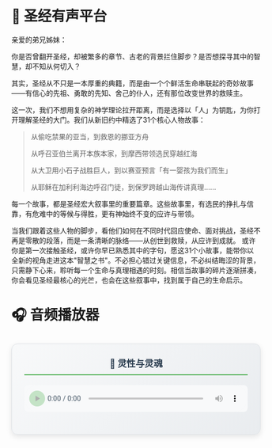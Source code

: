# <span class="bible-title">📖 圣经有声平台</span>

<div class="intro-card">
  亲爱的弟兄姊妹：

你是否曾翻开圣经，却被繁多的章节、古老的背景拦住脚步？是否想探寻其中的智慧，却不知从何切入？

其实，圣经从不只是一本厚重的典籍，而是由一个个鲜活生命串联起的奇妙故事——有信心的先祖、勇敢的先知、舍己的仆人，还有那位改变世界的救赎主。

这一次，我们不想用复杂的神学理论拉开距离，而是选择以「人」为钥匙，为你打开理解圣经的大门。我们从新旧约中精选了31个核心人物故事：

> 从偷吃禁果的亚当，到救恩的挪亚方舟
>
> 从呼召亚伯兰离开本族本家，到摩西带领选民穿越红海
>
> 从大卫用小石子战胜巨人，到以赛亚预言「有一婴孩为我们而生」
>
> 从耶稣在加利利海边呼召门徒，到保罗跨越山海传讲真理……

每一个故事，都是圣经宏大叙事里的重要篇章。这些故事里，有选民的挣扎与信靠，有危难中的等候与得胜，更有神始终不变的应许与带领。

当我们跟着这些人物的脚步，看他们如何在不同时代回应使命、面对挑战，圣经不再是零散的段落，而是一条清晰的脉络——从创世到救赎，从应许到成就。 或许你是第一次接触圣经，或许你早已熟悉其中的字句，愿这31个小故事，能带你以全新的视角走进这本"智慧之书"。不必担心错过关键信息，不必纠结晦涩的背景，只需静下心来，聆听每一个生命与真理相遇的时刻。相信当故事的碎片逐渐拼凑，你会看见圣经最核心的光芒，也会在这些叙事中，找到属于自己的生命启示。

</div>

# <span class="bible-title">🎧 音频播放器</span>

<div class="audio-section">
  <div class="audio-player-card">
    <h3>📖 灵性与灵魂</h3>
    <div class="audio-container">
      <audio controls style="width: 100%; max-width: 600px;">
        <source src="https://ydschool-online.nosdn.127.net/tiku/69db7bcecc203519e52500ab21cb064f82b43e1bb29ae49901bc3b0dd9a389b3.mp3" type="audio/mpeg">
        您的浏览器不支持音频播放，请<a href="https://ydschool-online.nosdn.127.net/tiku/69db7bcecc203519e52500ab21cb064f82b43e1bb29ae49901bc3b0dd9a389b3.mp3" target="_blank">点击这里下载音频</a>
      </audio>
    </div>
  </div>
</div>

<style>
.audio-section {
  margin: 30px 0;
}

.audio-player-card {
  background: linear-gradient(135deg, #f8f9fa 0%, #e9ecef 100%);
  border: 1px solid #dee2e6;
  border-radius: 12px;
  padding: 25px;
  box-shadow: 0 4px 12px rgba(0,0,0,0.1);
  max-width: 800px;
  margin: 0 auto;
}

.audio-player-card h3 {
  color: #2c3e50;
  margin-top: 0;
  margin-bottom: 20px;
  text-align: center;
  font-size: 1.3em;
  border-bottom: 2px solid #4CAF50;
  padding-bottom: 10px;
}

.audio-container {
  display: flex;
  justify-content: center;
  margin-bottom: 20px;
}

.audio-info {
  background: white;
  padding: 15px;
  border-radius: 8px;
  border-left: 4px solid #4CAF50;
}

.audio-info p {
  margin: 8px 0;
  color: #495057;
}

.audio-info a {
  color: #1976d2;
  text-decoration: none;
}

.audio-info a:hover {
  text-decoration: underline;
}

audio {
  border-radius: 8px;
  background: #f8f9fa;
}

audio::-webkit-media-controls-panel {
  background-color: #f8f9fa;
}

audio::-webkit-media-controls-play-button {
  background-color: #4CAF50;
  border-radius: 50%;
}

audio::-webkit-media-controls-current-time-display,
audio::-webkit-media-controls-time-remaining-display {
  color: #2c3e50;
}

/* 响应式设计 */
@media (max-width: 768px) {
  .audio-player-card {
    padding: 20px;
    margin: 0 10px;
  }
  
  .audio-player-card h3 {
    font-size: 1.2em;
  }
  
  audio {
    width: 100%;
  }
}
</style>